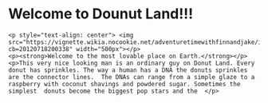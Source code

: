 <!DOCTYPE html>
<html>
  <head>
    <meta charset="utf-8">
    <meta name="viewport" content="width=device-width, initial-scale=1">
    <title>Made with Thimble</title>
    <link rel="stylesheet" href="style.css">
  </head>
  <body>
    <h1>Welcome to Dounut Land!!!</h1>
    
    <p style="text-align: center"> <img src="https://vignette.wikia.nocookie.net/adventuretimewithfinnandjake/images/1/14/Donut_Guy.png/revision/latest?cb=20120718200338" width="500px"></p> 
    <p><strong>Welcome to the most lovable place on Earth.</strong></p><p>This very nice looking man is an ordinary guy on Donut Land. Every donut has sprinkles. The way a human has a DNA the donuts sprinkles are the connector lines.  The DNAs can range from a simple glaze to a raspberry with coconut shavings and powdered sugar. Sometimes the simplest  donuts become the biggest pop stars and the  </p>

  </body>
</html>
